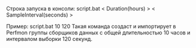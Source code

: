 Строка запуска в консоли:
script.bat < Duration(hours) > < SampleInterval(seconds) >

Пример:
script.bat 10 120 
Такая команда создаст и импортирует в Perfmon группы сборщиков данных с общей длительностью 10 часов и интервалом выборки 120 секунд.